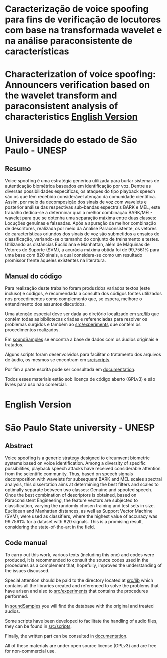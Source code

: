 # Caracterização de voice spoofing para fins de verificação de locutores com base na transformada wavelet e na análise paraconsistente de características
# Characterization of voice spoofing: Announcers verification based on the wavelet transform and paraconsistent analysis of characteristics [English Version](#english-version)

# Universidade do estado de São Paulo - UNESP

## Resumo
Voice spoofing é uma estratégia genérica utilizada para burlar sistemas de autenticação biométrica baseados em identificação por voz. Dentre as diversas possibilidades específicas, os ataques do tipo playback speech são os que têm recebido considerável atenção da comunidade científica. Assim, por meio da decomposição dos sinais de voz com wavelets e posterior análise das respectivas sub-bandas espectrais BARK e MEL, este trabalho dedica-se a determinar qual a melhor combinação BARK/MEL-wavelet para que se obtenha uma separação máxima entre duas classes: Locuções genuínas e falseadas. Após a apuração da melhor combinação de descritores, realizada por meio da Análise Paraconsistente, os vetores de características oriundos dos sinais de voz são submetidos a ensaios de classificação, variando-se o tamanho do conjunto de treinamento e testes. Utilizando as distâncias Euclidiana e Manhattan, além de Máquinas de Vetores de Suporte (SVM), a acurácia máxima obtida foi de 99,7561% para uma base com 820 sinais, a qual considera-se como um resultado promissor frente àqueles existentes na literatura.

## Manual do código
Para realização deste trabalho foram produzidos variados textos (este incluso) e códigos, é recomendada a consulta dos códigos fontes utilizados nos procedimentos como complemento que, se espera, melhore o entendimento dos assuntos discutidos.
	
Uma atenção especial deve ser dada ao diretório localizado em [src/lib](./src/lib "Bibliotecas") que contém todas as bibliotecas criadas e referenciadas para resolver os problemas surgidos e também ao [src/experiments](./src/experiments "Procedimentos") que contém os procedimentos realizados. 

Em [soundSamples](./soundSamples "Base de dados com áudios") se encontra a base de dados com os áudios originais e tratados.
	
Alguns scripts foram desenvolvidos para facilitar o tratamento dos arquivos de áudio, os mesmos se encontram em [src/scripts](./src/scripts "Scripts auxiliares").
		
Por fim a parte escrita pode ser consultada em [documentation](.documentation "Parte escrita").
		
Todos esses materiais estão sob licença de código aberto (GPLv3) e são livres para uso não comercial.

# English Version

# São Paulo State university - UNESP

## Abstract
Voice spoofing is a generic strategy designed to circumvent biometric systems based on voice identification. Among a diversity of specific possibilities, playback speech attacks have received considerable attention from the scientific community. Thus, based on speech signals decomposition with wavelets for subsequent BARK and MEL scales spectral analysis, this dissertation aims at determining the best filters and scales to optimally separate between two classes: Genuine and spoofed speech. Once the best combination of descriptors is obtained, based on Paraconsistent Engineering, the feature vectors are subjected to classification, varying the randomly chosen training and test sets in size. Euclidean and Manhattan distances, as well as Support Vector Machine (SVM), were used as classifiers, where the highest value of accuracy was 99.7561% for a dataset with 820 signals. This is a promising result, considering the state-of-the-art in the field. 

## Code manual
To carry out this work, various texts (including this one) and codes were produced, it is recommended to consult the source codes used in the procedures as a complement that, hopefully, improves the understanding of the issues discussed. 

Special attention should be paid to the directory located at [src/lib](./src/lib "Libraries") which contains all the libraries created and referenced to solve the problems that have arisen and also to [src/experiments](./src/experiments "Procedures") that contains the procedures performed. 

In [soundSamples](./soundSamples "Database with audios") you will find the database with the original and treated audios.

Some scripts have been developed to facilitate the handling of audio files, they can be found in [src/scripts](./src/scripts "Auxiliary scripts").

Finally, the written part can be consulted in [documentation](./documentation "Written part").

All of these materials are under open source license (GPLv3) and are free for non-commercial use.
